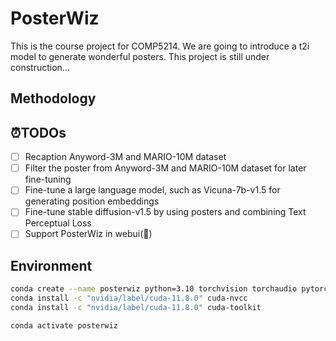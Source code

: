 # PosterWiz
This is the course project for COMP5214. We are going to introduce a t2i model to generate wonderful posters. This project is still under construction...

## Methodology

## ⏰TODOs
- [ ] Recaption Anyword-3M and MARIO-10M dataset 
- [ ] Filter the poster from Anyword-3M and MARIO-10M dataset for later fine-tuning
- [ ] Fine-tune a large language model, such as Vicuna-7b-v1.5 for generating position embeddings
- [ ] Fine-tune stable diffusion-v1.5 by using posters and combining Text Perceptual Loss
- [ ] Support PosterWiz in webui(🤔)

## Environment

```bash
conda create --name posterwiz python=3.10 torchvision torchaudio pytorch-cuda=11.8 -c pytorch -c nvidia 
conda install -c "nvidia/label/cuda-11.8.0" cuda-nvcc 
conda install -c "nvidia/label/cuda-11.8.0" cuda-toolkit
```

```bash
conda activate posterwiz
```
